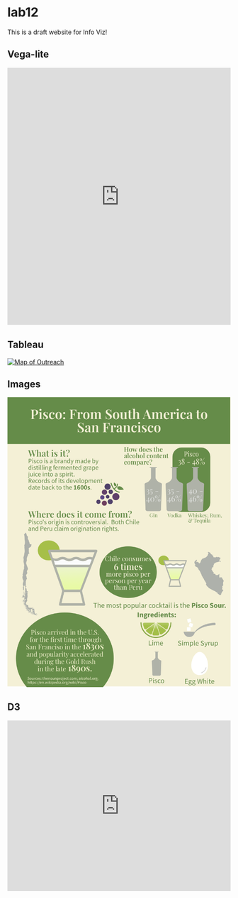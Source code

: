 # lab12
This is a draft website for Info Viz!

<html>

<h2>Vega-lite</h2>

<iframe width="100%" height="579" frameborder="0" 
src="https://observablehq.com/embed/@amandakochak/roller-coaster-assignment-copy?cells=myviz"></iframe>

<h2>Tableau</h2>

<div class='tableauPlaceholder' id='viz1618801414470' style='position: relative'><noscript><a href='#'><img alt='Map of Outreach ' src='https:&#47;&#47;public.tableau.com&#47;static&#47;images&#47;6M&#47;6MBF694J9&#47;1_rss.png' style='border: none' /></a></noscript><object class='tableauViz'  style='display:none;'><param name='host_url' value='https%3A%2F%2Fpublic.tableau.com%2F' /> <param name='embed_code_version' value='3' /> <param name='path' value='shared&#47;6MBF694J9' /> <param name='toolbar' value='yes' /><param name='static_image' value='https:&#47;&#47;public.tableau.com&#47;static&#47;images&#47;6M&#47;6MBF694J9&#47;1.png' /> <param name='animate_transition' value='yes' /><param name='display_static_image' value='yes' /><param name='display_spinner' value='yes' /><param name='display_overlay' value='yes' /><param name='display_count' value='yes' /><param name='language' value='en' /><param name='filter' value='publish=yes' /></object></div>                <script type='text/javascript'>                    var divElement = document.getElementById('viz1618801414470');                    var vizElement = divElement.getElementsByTagName('object')[0];                    if ( divElement.offsetWidth > 800 ) { vizElement.style.width='1366px';vizElement.style.height='795px';} else if ( divElement.offsetWidth > 500 ) { vizElement.style.width='1366px';vizElement.style.height='795px';} else { vizElement.style.width='100%';vizElement.style.height='727px';}                     var scriptElement = document.createElement('script');                    scriptElement.src = 'https://public.tableau.com/javascripts/api/viz_v1.js';                    vizElement.parentNode.insertBefore(scriptElement, vizElement);                </script>

<h2>Images</h2>

<img src="infographic_AmandaKochak.png">

<h2>D3</h2>

<iframe width="100%" height="384" frameborder="0"
  src="https://observablehq.com/embed/@info247-spring21/lab-11-d3-tutorial-2-creating-an-arc-diagram-with-animated-tr/4?cells=justNodesAndLabelsVertical"></iframe>

</html>
